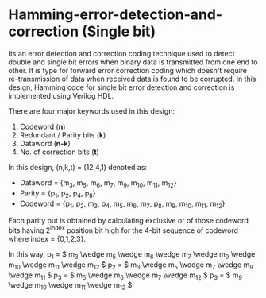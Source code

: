 # Hamming-error-detection-and-correction (Single bit)
Its an error detection and correction coding technique used to detect double and single bit errors when binary data is transmitted from one end to other. It is type for forward error correction coding which doesn't require re-transmission of data when received data is found to be corrupted. In this design, Hamming code for single bit error detection and correction is implemented using Verilog HDL.

There are four major keywords used in this design:
1. Codeword (**n**)
2. Redundant / Parity bits (**k**)
3. Dataword (**n-k**)
4. No. of correction bits (**t**)

In this design, (n,k,t) = (12,4,1) denoted as:
* Dataword = {m<sub>3</sub>, m<sub>5</sub>, m<sub>6</sub>, m<sub>7</sub>, m<sub>9</sub>, m<sub>10</sub>, m<sub>11</sub>, m<sub>12</sub>}
* Parity = {p<sub>1</sub>, p<sub>2</sub>, p<sub>4</sub>, p<sub>8</sub>}
* Codeword = {p<sub>1</sub>, p<sub>2</sub>, m<sub>3</sub>, p<sub>4</sub>, m<sub>5</sub>, m<sub>6</sub>, m<sub>7</sub>, p<sub>8</sub>, m<sub>9</sub>, m<sub>10</sub>, m<sub>11</sub>, m<sub>12</sub>}

Each parity but is obtained by calculating exclusive or of those codeword bits having 2<sup>index</sup> position bit high for the 4-bit sequence of codeword where index = {0,1,2,3}.

In this way, 
p<sub>1</sub> = $ m<sub>3</sub> \wedge m<sub>5</sub> \wedge m<sub>6</sub> \wedge m<sub>7</sub> \wedge  m<sub>9</sub>  \wedge m<sub>10</sub>  \wedge m<sub>11</sub>  \wedge m<sub>12</sub> $
p<sub>2</sub> =  $ m<sub>3</sub> \wedge m<sub>5</sub> \wedge m<sub>7</sub> \wedge  m<sub>9</sub>  \wedge m<sub>11</sub> $
p<sub>3</sub> = $ m<sub>5</sub> \wedge m<sub>6</sub> \wedge m<sub>7</sub> \wedge m<sub>12</sub> $
p<sub>3</sub> = $ m<sub>9</sub>  \wedge m<sub>10</sub>  \wedge m<sub>11</sub>  \wedge m<sub>12</sub> $
